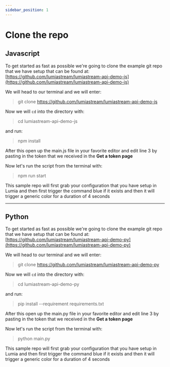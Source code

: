 ```yaml
---
sidebar_position: 1
---
```


# Clone the repo

## Javascript

To get started as fast as possible we're going to clone the example git repo that we have setup that can be found at: [https://github.com/lumiastream/lumiastream-api-demo-js](https://github.com/lumiastream/lumiastream-api-demo-js)

We will head to our terminal and we will enter:
> git clone https://github.com/lumiastream/lumiastream-api-demo-js

Now we will `cd` into the directory with:
> cd lumiastream-api-demo-js

and run:
> npm install

After this open up the main.js file in your favorite editor and edit line 3 by pasting in the token that we received in the **Get a token page**

Now let's run the script from the terminal with:
> npm run start

This sample repo will first grab your configuration that you have setup in Lumia and then first trigger the command blue if it exists and then it will trigger a generic color for a duration of 4 seconds

---

## Python

To get started as fast as possible we're going to clone the example git repo that we have setup that can be found at: [https://github.com/lumiastream/lumiastream-api-demo-py](https://github.com/lumiastream/lumiastream-api-demo-py)

We will head to our terminal and we will enter:
> git clone https://github.com/lumiastream/lumiastream-api-demo-py

Now we will `cd` into the directory with:
> cd lumiastream-api-demo-py

and run:
> pip install --requirement requirements.txt

After this open up the main.py file in your favorite editor and edit line 3 by pasting in the token that we received in the **Get a token page**

Now let's run the script from the terminal with:
> python main.py

This sample repo will first grab your configuration that you have setup in Lumia and then first trigger the command blue if it exists and then it will trigger a generic color for a duration of 4 seconds
